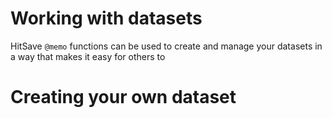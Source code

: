 # Working with datasets

HitSave `@memo` functions can be used to create and manage your datasets in a
way that makes it easy for others to

# Creating your own dataset
